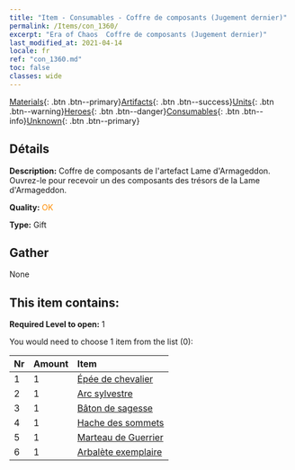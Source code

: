 ```yaml
---
title: "Item - Consumables - Coffre de composants (Jugement dernier)"
permalink: /Items/con_1360/
excerpt: "Era of Chaos  Coffre de composants (Jugement dernier)"
last_modified_at: 2021-04-14
locale: fr
ref: "con_1360.md"
toc: false
classes: wide
---
```

 [Materials](/fr/Items/){: .btn .btn--primary}[Artifacts](/fr/Items/Artifacts/){: .btn .btn--success}[Units](/fr/Items/Units/){: .btn .btn--warning}[Heroes](/fr/Items/Heroes/){: .btn .btn--danger}[Consumables](/fr/Items/Consumables/){: .btn .btn--info}[Unknown](/fr/Items/Unknown/){: .btn .btn--primary}

## Détails
 **Description:** Coffre de composants de l'artefact Lame d'Armageddon. Ouvrez-le pour recevoir un des composants des trésors de la Lame d'Armageddon.

 **Quality:** <span style="color: #FF8C00">OK</span>

 **Type:** Gift

## Gather

  None

## This item contains:

 **Required Level to open:** 1

 You would need to choose 1 item from the list (0):

  | Nr | Amount |     Item    |
  |:---|:-------|:------------|
  | 1 | 1 | [Épée de chevalier](/fr/Items/art_166/) | 
  | 2 | 1 | [Arc sylvestre](/fr/Items/art_167/) | 
  | 3 | 1 | [Bâton de sagesse](/fr/Items/art_168/) | 
  | 4 | 1 | [Hache des sommets](/fr/Items/art_169/) | 
  | 5 | 1 | [Marteau de Guerrier](/fr/Items/art_170/) | 
  | 6 | 1 | [Arbalète exemplaire](/fr/Items/art_171/) | 
